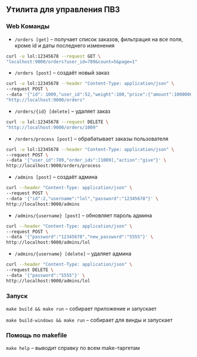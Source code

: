 ## Утилита для управления ПВЗ

### Web Команды
- `/orders [get]` – получает список заказов, фильтрация на все поля, кроме id и даты последнего изменения
```bash
curl -u lol:12345678 --request GET \
"localhost:9000/orders?user_id=789&count=5&page=1"
```
- `/orders [post]` – создаёт новый заказ
```bash
curl -u lol:12345678 --header "Content-Type: application/json" \
--request POST \
--data '{"id": 1009,"user_id":52,"weight":100,"price":{"amount":1000000,"currency":"RUB"},"packaging":"box","extra_packaging":"wrap","expiry_date":"2025-03-10T00:00:00Z"}' \
"http://localhost:9000/orders"
```
- `/orders/{id} [delete]` – удаляет заказ
```bash
curl -u lol:12345678 --request DELETE \
"http://localhost:9000/orders/1009"
```
- `/orders/process [post]` – обрабатывает заказы пользователя
```bash
curl -u lol:12345678 --header "Content-Type: application/json" \
--request POST \
--data '{"user_id":789,"order_ids":[1009],"action":"give"}' \
http://localhost:9000/orders/process
```

- `/admins [post]` – создаёт админа
```bash
curl --header "Content-Type: application/json" \
--request POST \
--data '{"id":2,"username":"lol","password":"12345678"}' \
http://localhost:9000/admins
```
- `/admins/{username} [post]` – обновляет пароль админа
```bash
curl --header "Content-Type: application/json" \
--request POST \
--data '{"password":"12345678","new_password":"5555"}' \
http://localhost:9000/admins/lol
```
- `/admins/{username} [delete]` – удаляет админа
```bash
curl --header "Content-Type: application/json" \
--request DELETE \
--data '{"password":"5555"}' \
http://localhost:9000/admins/lol
```

### Запуск

`make build && make run` – собирает приложение и запускает

`make build-windows && make run` – собирает для винды и запускает

### Помощь по makefile

`make help` – выводит справку по всем make-таргетам
